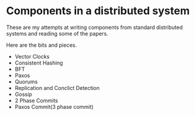 Components in a distributed system
======================================

These are my attempts at writing components from standard distributed systems and reading some of the papers.

Here are the bits and pieces.

* Vector Clocks
* Consistent Hashing
* BFT
* Paxos
* Quorums
* Replication and Conclict Detection
* Gossip
* 2 Phase Commits
* Paxos Commit(3 phase commit)
